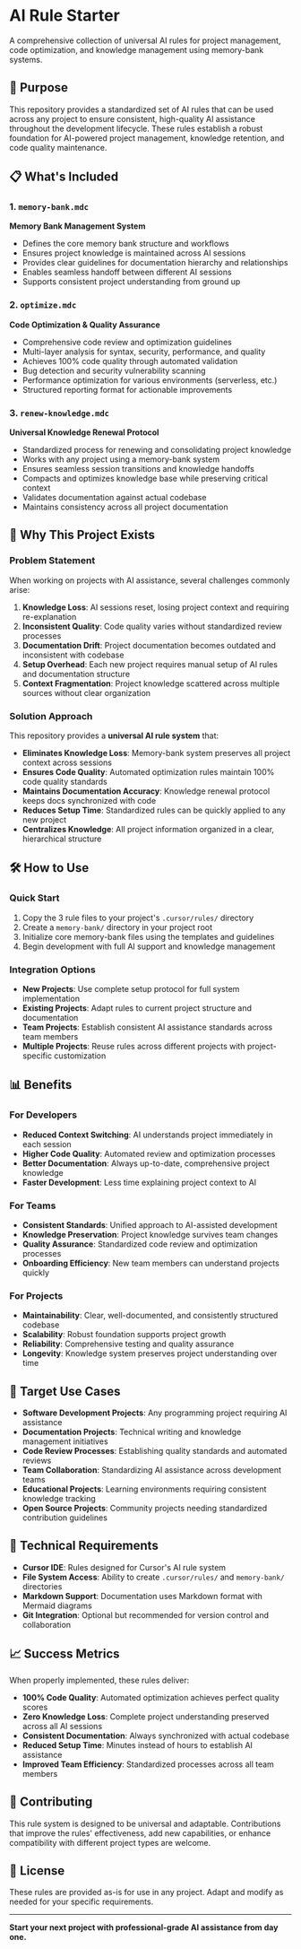 # AI Rule Starter

A comprehensive collection of universal AI rules for project management, code optimization, and knowledge management using memory-bank systems.

## 🎯 Purpose

This repository provides a standardized set of AI rules that can be used across any project to ensure consistent, high-quality AI assistance throughout the development lifecycle. These rules establish a robust foundation for AI-powered project management, knowledge retention, and code quality maintenance.

## 📋 What's Included

### 1. `memory-bank.mdc`
**Memory Bank Management System**
- Defines the core memory bank structure and workflows
- Ensures project knowledge is maintained across AI sessions
- Provides clear guidelines for documentation hierarchy and relationships
- Enables seamless handoff between different AI sessions
- Supports consistent project understanding from ground up

### 2. `optimize.mdc`
**Code Optimization & Quality Assurance**
- Comprehensive code review and optimization guidelines
- Multi-layer analysis for syntax, security, performance, and quality
- Achieves 100% code quality through automated validation
- Bug detection and security vulnerability scanning
- Performance optimization for various environments (serverless, etc.)
- Structured reporting format for actionable improvements

### 3. `renew-knowledge.mdc`
**Universal Knowledge Renewal Protocol**
- Standardized process for renewing and consolidating project knowledge
- Works with any project using a memory-bank system
- Ensures seamless session transitions and knowledge handoffs
- Compacts and optimizes knowledge base while preserving critical context
- Validates documentation against actual codebase
- Maintains consistency across all project documentation

## 🚀 Why This Project Exists

### Problem Statement
When working on projects with AI assistance, several challenges commonly arise:

1. **Knowledge Loss**: AI sessions reset, losing project context and requiring re-explanation
2. **Inconsistent Quality**: Code quality varies without standardized review processes
3. **Documentation Drift**: Project documentation becomes outdated and inconsistent with codebase
4. **Setup Overhead**: Each new project requires manual setup of AI rules and documentation structure
5. **Context Fragmentation**: Project knowledge scattered across multiple sources without clear organization

### Solution Approach
This repository provides a **universal AI rule system** that:

- **Eliminates Knowledge Loss**: Memory-bank system preserves all project context across sessions
- **Ensures Code Quality**: Automated optimization rules maintain 100% code quality standards
- **Maintains Documentation Accuracy**: Knowledge renewal protocol keeps docs synchronized with code
- **Reduces Setup Time**: Standardized rules can be quickly applied to any new project
- **Centralizes Knowledge**: All project information organized in a clear, hierarchical structure

## 🛠 How to Use

### Quick Start
1. Copy the 3 rule files to your project's `.cursor/rules/` directory
2. Create a `memory-bank/` directory in your project root
3. Initialize core memory-bank files using the templates and guidelines
4. Begin development with full AI support and knowledge management

### Integration Options
- **New Projects**: Use complete setup protocol for full system implementation
- **Existing Projects**: Adapt rules to current project structure and documentation
- **Team Projects**: Establish consistent AI assistance standards across team members
- **Multiple Projects**: Reuse rules across different projects with project-specific customization

## 📊 Benefits

### For Developers
- **Reduced Context Switching**: AI understands project immediately in each session
- **Higher Code Quality**: Automated review and optimization processes
- **Better Documentation**: Always up-to-date, comprehensive project knowledge
- **Faster Development**: Less time explaining project context to AI

### For Teams
- **Consistent Standards**: Unified approach to AI-assisted development
- **Knowledge Preservation**: Project knowledge survives team changes
- **Quality Assurance**: Standardized code review and optimization processes
- **Onboarding Efficiency**: New team members can understand projects quickly

### For Projects
- **Maintainability**: Clear, well-documented, and consistently structured codebase
- **Scalability**: Robust foundation supports project growth
- **Reliability**: Comprehensive testing and quality assurance
- **Longevity**: Knowledge system preserves project understanding over time

## 🎯 Target Use Cases

- **Software Development Projects**: Any programming project requiring AI assistance
- **Documentation Projects**: Technical writing and knowledge management initiatives
- **Code Review Processes**: Establishing quality standards and automated reviews
- **Team Collaboration**: Standardizing AI assistance across development teams
- **Educational Projects**: Learning environments requiring consistent knowledge tracking
- **Open Source Projects**: Community projects needing standardized contribution guidelines

## 🔧 Technical Requirements

- **Cursor IDE**: Rules designed for Cursor's AI rule system
- **File System Access**: Ability to create `.cursor/rules/` and `memory-bank/` directories
- **Markdown Support**: Documentation uses Markdown format with Mermaid diagrams
- **Git Integration**: Optional but recommended for version control and collaboration

## 📈 Success Metrics

When properly implemented, these rules deliver:

- **100% Code Quality**: Automated optimization achieves perfect quality scores
- **Zero Knowledge Loss**: Complete project understanding preserved across all AI sessions
- **Consistent Documentation**: Always synchronized with actual codebase
- **Reduced Setup Time**: Minutes instead of hours to establish AI assistance
- **Improved Team Efficiency**: Standardized processes across all team members

## 🤝 Contributing

This rule system is designed to be universal and adaptable. Contributions that improve the rules' effectiveness, add new capabilities, or enhance compatibility with different project types are welcome.

## 📝 License

These rules are provided as-is for use in any project. Adapt and modify as needed for your specific requirements.

---

**Start your next project with professional-grade AI assistance from day one.**